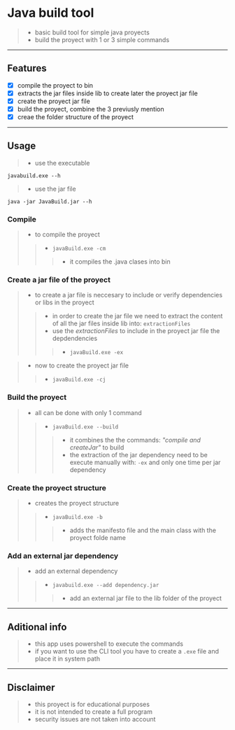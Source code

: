 # Java build tool
>- basic build tool for simple java proyects
>- build the proyect with 1 or 3 simple commands

------

## Features 
- [x] compile the proyect to bin
- [x] extracts the jar files inside lib to create later the proyect jar file
- [x] create the proyect jar file
- [x] build the proyect, combine the 3 previusly mention
- [x] creae the folder structure of the proyect

------

## Usage
>- use the executable
```console
javabuild.exe --h
```
>- use the jar file
```console
java -jar JavaBuild.jar --h
```

### Compile

>- to compile the proyect
>>- `javaBuild.exe -cm`
>>>- it compiles the .java clases into bin

### Create a jar file of the proyect

>- to create a jar file is neccesary to include or verify dependencies or libs in the proyect
>>- in order to create the jar file we need to extract the content of all the jar files inside lib into: `extractionFiles`
>>- use the *extractionFiles* to include in the proyect jar file the depdendencies
>>>- `javaBuild.exe -ex`

>- now to create the proyect jar file
>>- `javaBuild.exe -cj`

### Build the proyect

>- all can be done with only 1 command
>>- `javaBuild.exe --build`
>>>- it combines the the commands: *"compile and createJar"* to build
>>>- the extraction of the jar dependency need to be execute manually with: `-ex` and only one time per jar dependency

### Create the proyect structure

>- creates the proyect structure
>>- `javaBuild.exe -b`
>>>- adds the manifesto file and the main class with the proyect folde name

### Add an external jar dependency

>- add an external dependency 
>>- `javabuild.exe --add dependency.jar`
>>>- add an external jar file to the lib folder of the proyect

------

## Aditional info
>- this app uses powershell to execute the commands
>- if you want to use the CLI tool you have to create a `.exe` file and place it in system path

------

## Disclaimer
>- this proyect is for educational purposes
>- it is not intended to create a full program
>- security issues are not taken into account
